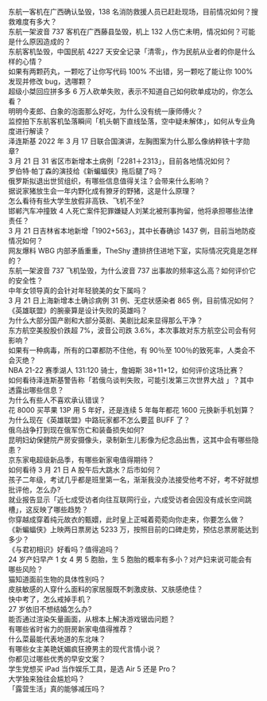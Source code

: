 东航一客机在广西确认坠毁，138 名消防救援人员已赶赴现场，目前情况如何？搜救难度有多大？  
东航一架波音 737 客机在广西藤县坠毁，机上 132 人伤亡未明，情况如何？可能是什么原因造成的？  
东航客机坠毁，中国民航 4227 天安全记录「清零」，作为民航从业者的你是什么样的心情？  
如果有两颗药丸，一颗吃了让你写代码 100% 不出错，另一颗吃了能让你 100% 发现并修改 bug，选哪颗？  
超级小桀回应拼多多 6 万人砍单失败，表示不知道自己如何砍单成功的，你怎么看？  
明明今麦郎、白象的泡面那么好吃，为什么没有统一康师傅火？  
监控拍下东航客机坠落瞬间「机头朝下直线坠落，空中疑未解体」，如何从专业角度进行解读？  
泽连斯基 2022 年 3 月 17 日联合国演讲，左胸图案为什么那么像纳粹铁十字勋章?  
3 月 21 日 31 省区市新增本土病例「2281＋2313」，目前各地情况如何？  
罗伯特·帕丁森的演技给《新蝙蝠侠》拖后腿了吗？  
俄罗斯拟退出世贸组织，有哪些信息值得关注？会带来什么影响？  
据说家猪放生会一年内野化成有獠牙的野猪，这是什么原理？  
怎么看待有些大学生放假非高铁、飞机不坐?  
邯郸汽车冲撞致 4 人死亡案件犯罪嫌疑人刘某北被刑事拘留，他将承担哪些法律责任？  
3 月 21 日吉林省本地新增「1902+563」，其中长春确诊 1437 例，目前当地防疫情况如何？  
网友爆料 WBG 内部矛盾重重，TheShy 遭排挤住进地下室，实际情况究竟是怎样的？  
东航一架波音 737 飞机坠毁，为什么波音 737 出事故的频率这么高？如何评价它的安全性？  
中年女领导真的会针对年轻貌美的女下属吗？  
3 月 21 日上海新增本土确诊病例 31 例、无症状感染者 865 例，目前情况如何？  
《英雄联盟》的腕豪算是设计失败的英雄吗？  
为什么大部分国产剧和大部分英剧、美剧比起来显得那么干净？  
东方航空美股股价跌超 7%，波音公司跌 3.6%，本次事故对东方航空公司会有何影响？  
如果有一种病毒，所有的口罩都防不住他，有 90％至 100％的致死率，人类会不会灭绝？  
NBA 21-22 赛季湖人 131:120 骑士，詹姆斯 38+11+12，如何评价这场比赛？  
如何看待泽连斯基警告称「若俄乌谈判失败，可能引发第三次世界大战 」？其中透露出哪些信息？  
为什么有些人不喜欢承认错误？  
花 8000 买苹果 13P 用 5 年好，还是连续 5 年每年都花 1600 元换新手机划算？  
为什么现在《英雄联盟》中路玩家都不怎么要蓝 BUFF 了？  
俄乌战争打到现在俄军伤亡和装备损失如何?  
昆明妇幼保健院产房安摄像头，录制新生儿影像为纪念品出售，这其中会有哪些隐患？  
京东家电超级新品季，有哪些新家电值得期待？  
如何看待 3 月 21 日 A 股午后大跳水？后市如何？  
孩子二年级，考试几乎都是班里第一名，渐渐我没办法接受他考不好，考不好就想批评他，怎么办?  
就业报告显示「近七成受访者向往互联网行业，六成受访者会因没有成长空间跳槽」，这反映了哪些趋势？  
你穿越成穿着纯元故衣的甄嬛，此时皇上正喊着菀菀向你走来，你要怎么做？  
《新蝙蝠侠》上映两日票房达 5233 万，按照目前的口碑走势，预估总票房能达到多少？  
《与君初相识》好看吗？值得追吗？  
24 岁产妇早产 1 女 4 男 5 胞胎，生 5 胞胎的概率有多小？对产妇来说可能会有哪些风险？  
猫知道面前生物的具体性别吗？  
皮肤敏感的人穿什么面料的家居服既不刺激皮肤、又肤感绝佳？  
快中考了，怎么戒掉手机？  
27 岁依旧不想结婚怎么办?  
能否通过渲染矢量画面，从根本上解决游戏锯齿问题？  
有哪些省时省力的厨房新家电值得推荐？  
什么菜最能代表地道的东北味？  
有哪些女主美艳妩媚疯狂撩男主的现代言情小说？  
你都见过哪些优秀的早安文案？  
学生党想买 iPad 当作娱乐工具，是选 Air 5 还是 Pro？  
大学独来独往会尴尬吗？  
「露营生活」真的能够减压吗？  
